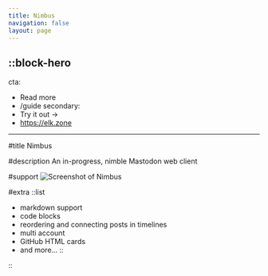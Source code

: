 ```yaml
---
title: Nimbus
navigation: false
layout: page
---
```


::block-hero
---
cta:
  - Read more
  - /guide
secondary:
  - Try it out →
  - https://elk.zone
---

#title
Nimbus

#description
An in-progress, nimble Mastodon web client

#support
![Screenshot of Nimbus](/screenshot.png)

#extra
::list
- markdown support
- code blocks
- reordering and connecting posts in timelines
- multi account
- GitHub HTML cards
- and more...
::

::
